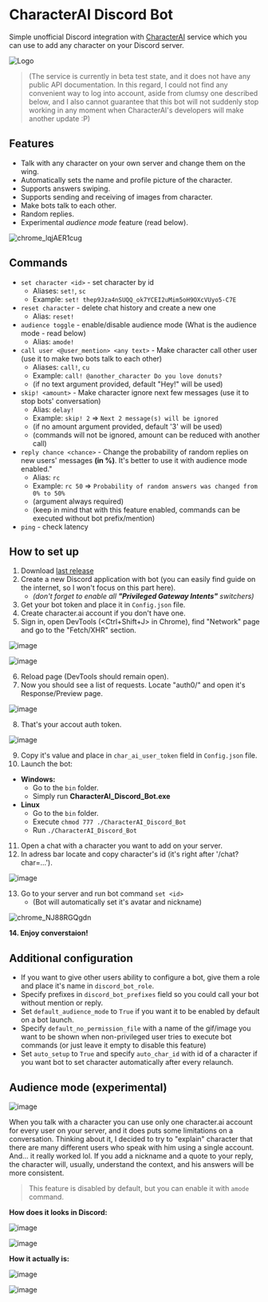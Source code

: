 # CharacterAI Discord Bot
Simple unofficial Discord integration with [CharacterAI](https://beta.character.ai/) service which you can use to add any character on your Discord server.

![Logo](https://i.imgur.com/H5hDipp.jpg)

> (The service is currently in beta test state, and it does not have any public API documentation. In this regard, I could not find any convenient way to log into account, aside from clumsy one described below, and I also cannot guarantee that this bot will not suddenly stop working in any moment when CharacterAI's developers will make another update :P)

## Features
- Talk with any character on your own server and change them on the wing.
- Automatically sets the name and profile picture of the character.
- Supports answers swiping.
- Supports sending and receiving of images from character.
- Make bots talk to each other.
- Random replies.
- Experimental *audience mode* feature (read below).

![chrome_lqjAER1cug](https://user-images.githubusercontent.com/55811932/208914718-5e6fa518-da30-4807-92c7-c2238f4bef87.gif)

## Commands
- `set character <id>` - set character by id
	- Aliases: `set!`, `sc`
    - Example: `set! thep9Jza4nSUQQ_ok7YCEI2uMim5oH9OXcVUyo5-C7E`
- `reset character` - delete chat history and create a new one
    - Alias: `reset!`
- `audience toggle` - enable/disable audience mode (What is the audience mode - read below)
	- Alias: `amode!`
- `call user <@user_mention> <any text>` - Make character call other user (use it to make two bots talk to each other)
    - Aliases: `call!`, `cu`
    - Example: `call! @another_character Do you love donuts?`
    - (if no text argument provided, default "Hey!" will be used)
- `skip! <amount>` - Make character ignore next few messages (use it to stop bots' conversation)
    - Alias: `delay!`
    - Example: `skip! 2` => `Next 2 message(s) will be ignored`
    - (if no amount argument provided, default '3' will be used)
    - (commands will not be ignored, amount can be reduced with another call)
- `reply chance <chance>` - Change the probability of random replies on new users' messages **(in %)**. It's better to use it with audience mode enabled."
    - Alias: `rc`
    - Example: `rc 50` => `Probability of random answers was changed from 0% to 50%`
    - (argument always required)
    - (keep in mind that with this feature enabled, commands can be executed without bot prefix/mention)
- `ping` - check latency

##  How to set up
1. Download [last release](https://github.com/drizzle-mizzle/CharacterAI_Discord_Bot/releases)
2. Create a new Discord application with bot (you can easily find guide on the internet, so I won't focus on this part here).
	- *(don't forget to enable all **"Privileged Gateway Intents"** switchers)*
3. Get your bot token and place it in `Config.json` file.
4. Create character.ai account if you don't have one.
5. Sign in, open DevTools (<Ctrl+Shift+J> in Chrome), find "Network" page and go to the "Fetch/XHR" section.

![image](https://user-images.githubusercontent.com/55811932/208903651-17ffef98-6a88-47d2-92ec-6940e76fbf77.png)

![image](https://user-images.githubusercontent.com/55811932/208903737-1ec8741a-3151-455b-bca0-9b2cf878dd48.png)

6. Reload page (DevTools should remain open).
7. Now you should see a list of requests. Locate "auth0/" and open it's Response/Preview page.

![image](https://user-images.githubusercontent.com/55811932/208904061-f2628020-3e77-4f01-865b-809a8234c70b.png)

8. That's your accout auth token.

![image](https://user-images.githubusercontent.com/55811932/208904455-8331a2d5-5160-448e-9464-77fb62d410b7.png)

9. Copy it's value and place in `char_ai_user_token` field in `Config.json` file.
10. Launch the bot:
  - **Windows:**
    - Go to the `bin` folder.
    - Simply run **CharacterAI_Discord_Bot.exe**
  - **Linux**
    - Go to the `bin` folder.
    - Execute `chmod 777 ./CharacterAI_Discord_Bot`
    - Run `./CharacterAI_Discord_Bot`
11. Open a chat with a character you want to add on your server.
12. In adress bar locate and copy character's id (it's right after '/chat?char=...').

![image](https://user-images.githubusercontent.com/55811932/208032897-71a459f4-4db3-47b0-a042-d772a3f0c01b.png)

13. Go to your server and run bot command `set <id>`
	- (Bot will automatically set it's avatar and nickname)

![chrome_NJ88RGQgdn](https://user-images.githubusercontent.com/55811932/208912215-8ecbb70b-5f12-4739-9b6d-20bfebbe81eb.gif)

**14. Enjoy converstaion!**

## Additional configuration
- If you want to give other users ability to configure a bot, give them a role and place it's name in `discord_bot_role`.
- Specify prefixes in `discord_bot_prefixes` field so you could call your bot without mention or reply.
- Set `default_audience_mode` to `True` if you want it to be enabled by default on a bot launch.
- Specify `default_no_permission_file` with a name of the gif/image you want to be shown when non-privileged user tries to execute bot commands (or just leave it empty to disable this feature)
- Set `auto_setup` to `True` and specify `auto_char_id` with id of a character if you want bot to set character automatically after every relaunch. 

## Audience mode (experimental)

![image](https://user-images.githubusercontent.com/55811932/208913065-e367dbfa-8296-43dd-a0fc-c5aec847f9e2.png)

When you talk with a character you can use only one character.ai account for every user on your server, and it does puts some limitations on a conversation. Thinking about it, I decided to try to "explain" character that there are many different users who speak with him using a single account. And... it really worked lol.
If you add a nickname and a quote to your reply, the character will, usually, understand the context, and his answers will be more consistent.
> This feature is disabled by default, but you can enable it with `amode` command.

**How does it looks in Discord:**

![image](https://user-images.githubusercontent.com/55811932/208031628-a52057dc-9cf4-4344-b1f0-3abd1c9ba51f.png)

![image](https://user-images.githubusercontent.com/55811932/208033040-f5385d42-c410-4471-9e07-58ef6310462a.png)

**How it actually is:**

![image](https://user-images.githubusercontent.com/55811932/208031792-d971acc6-afca-4bf4-8888-f287679c4f8b.png)

![image](https://user-images.githubusercontent.com/55811932/208032085-301df36b-e335-49af-9974-65b617c73f74.png)
